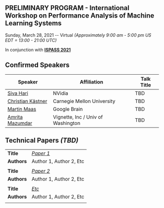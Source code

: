 ## PRELIMINARY PROGRAM - International Workshop on Performance Analysis of Machine Learning Systems
Sunday, March 28, 2021 -- Virtual *(Approximately 9:00 am - 5:00 pm US EDT = 13:00 - 21:00 UTC)*

In conjunction with **[ISPASS 2021](https://www.ispass.org/ispass2021)**

## Confirmed Speakers 

| Speaker                                                         | Affiliation                         | Talk Title            |
| ----                                                            | ----                                | ----                  |
| [Siva Hari](https://tinyurl.com/fastpath2021/Hari)              | NVidia                              | TBD                   |
| [Christian Kästner](https://tinyurl.com/fastpath2021/Kaestner)  | Carnegie Mellon University          | TBD                   |
| [Martin Maas](https://tinyurl.com/fastpath2021/Maas)            | Google Brain                        | TBD                   |
| [Amrita Mazumdar](https://tinyurl.com/fastpath2021/Mazumdar)    | Vignette, Inc / Univ of Washington  | TBD                   |


## Technical Papers *(TBD)*

|             |                                                                                                                              |
| ----        | ----                                                                                                                         |
| **Title**   | [*Paper 1*](https://tinyurl.com/fastpath2021)                                                                                |
| **Authors** | Author 1, Author 2, Etc                                                                                                      |
|             |                                                                                                                              |
| **Title**   | [*Paper 2*](https://tinyurl.com/fastpath2021)                                                                                |
| **Authors** | Author 1, Author 2, Etc                                                                                                      |
|             |                                                                                                                              |
| **Title**   | [*Etc*](https://tinyurl.com/fastpath2021)                                                                                |
| **Authors** | Author 1, Author 2, Etc                                                                                                      |
|             |                                                                                                                              |
